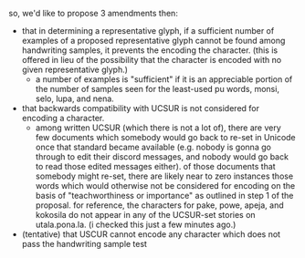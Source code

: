 so, we'd like to propose 3 amendments then:

- that in determining a representative glyph, if a sufficient number of examples of a proposed representative glyph cannot be found among handwriting samples, it prevents the encoding the character. (this is offered in lieu of the possibility that the character is encoded with no given representative glyph.)
  - a number of examples is "sufficient" if it is an appreciable portion of the
    number of samples seen for the least-used pu words, monsi, selo, lupa, and
    nena.
- that backwards compatibility with UCSUR is not considered for encoding a character.
  - among written UCSUR (which there is not a lot of), there are very few documents which somebody would go back to re-set in Unicode once that standard became available (e.g. nobody is gonna go through to edit their discord messages, and nobody would go back to read those edited messages either). of those documents that somebody might re-set, there are likely near to zero instances those words which would otherwise not be considered for encoding on the basis of "teachworthiness or importance" as outlined in step 1 of the proposal. for reference, the characters for pake, powe, apeja, and kokosila do not appear in any of the UCSUR-set stories on utala.pona.la. (i checked this just a few minutes ago.)
- (tentative) that USCUR cannot encode any character which does not pass the handwriting sample test
